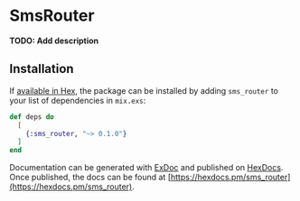 # SmsRouter

**TODO: Add description**

## Installation

If [available in Hex](https://hex.pm/docs/publish), the package can be installed
by adding `sms_router` to your list of dependencies in `mix.exs`:

```elixir
def deps do
  [
    {:sms_router, "~> 0.1.0"}
  ]
end
```

Documentation can be generated with [ExDoc](https://github.com/elixir-lang/ex_doc)
and published on [HexDocs](https://hexdocs.pm). Once published, the docs can
be found at [https://hexdocs.pm/sms_router](https://hexdocs.pm/sms_router).


